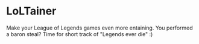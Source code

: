 # LoLTainer
Make your League of Legends games even more entaining. You performed a baron steal? Time for short track of "Legends ever die" :)
